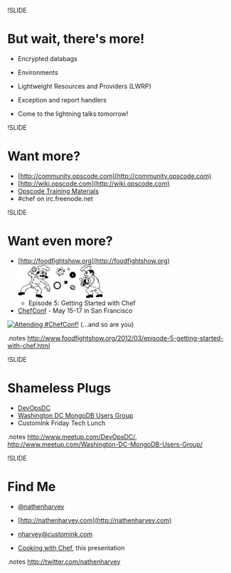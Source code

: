 !SLIDE
# But wait, there's more!

* Encrypted databags
* Environments
* Lightweight Resources and Providers (LWRP)
* Exception and report handlers

* Come to the lightning talks tomorrow!

!SLIDE
# Want more?

* [http://community.opscode.com](http://community.opscode.com)
* [http://wiki.opscode.com](http://wiki.opscode.com)
* [Opscode Training Materials](https://github.com/opscode/chef-fundamentals)
* \#chef on irc.freenode.net

!SLIDE
# Want even more?

* [http://foodfightshow.org](http://foodfightshow.org) ![foodfight](../images/foodfight_bw.png)
  * Episode 5: Getting Started with Chef
* [ChefConf](http://chefconf.opscode.com/) - May 15-17 in San Francisco

<a href="http://chefconf.opscode.com/"><img title="Attending #ChefConf!" src="http://chefconf.opscode.com/wp-content/uploads/ChefConf-Attending-Banner-1.png" alt="Attending #ChefConf!" width="300" height="250" /></a> (...and so are you)


.notes http://www.foodfightshow.org/2012/03/episode-5-getting-started-with-chef.html

!SLIDE
# Shameless Plugs

* [DevOpsDC](http://www.meetup.com/DevOpsDC/)
* [Washington DC MongoDB Users Group](http://www.meetup.com/Washington-DC-MongoDB-Users-Group/)
* CustomInk Friday Tech Lunch

.notes http://www.meetup.com/DevOpsDC/,  http://www.meetup.com/Washington-DC-MongoDB-Users-Group/

!SLIDE
# Find Me

* [@nathenharvey](http://twitter.com/nathenharvey)
* [http://nathenharvey.com](http://nathenharvey.com)
* [nharvey@customink.com](mailto:nharvey@customink.com)

* [Cooking with Chef](https://github.com/nathenharvey/cooking-with-chef), this presentation

.notes http://twitter.com/nathenharvey

